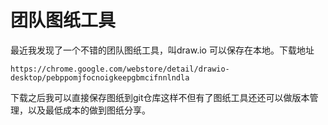 # 团队图纸工具
最近我发现了一个不错的团队图纸工具，叫draw.io
可以保存在本地。下载地址
```
https://chrome.google.com/webstore/detail/drawio-desktop/pebppomjfocnoigkeepgbmcifnnlndla
```

下载之后我可以直接保存图纸到git仓库这样不但有了图纸工具还还可以做版本管理，以及最低成本的做到图纸分享。
